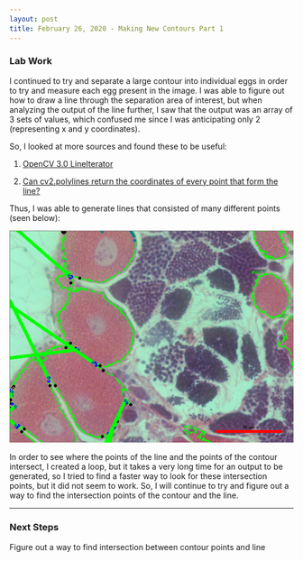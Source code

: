 ```yaml
---
layout: post
title: February 26, 2020 - Making New Contours Part 1
---
```


### Lab Work

I continued to try and separate a large contour into individual eggs in order to try and measure each egg present in the image. I was able to figure out how to draw a line through the separation area of interest, but when analyzing the output of the line further, I saw that the output was an array of 3 sets of values, which confused me since I was anticipating only 2 (representing x and y coordinates). 

So, I looked at more sources and found these to be useful:

1. [OpenCV 3.0 LineIterator](https://stackoverflow.com/questions/32328179/opencv-3-0-lineiterator)

2. [Can cv2.polylines return the coordinates of every point that form the line?
](https://stackoverflow.com/questions/58814818/can-cv2-polylines-return-the-coordinates-of-every-point-that-form-the-line)

Thus, I was able to generate lines that consisted of many different points (seen below):

![convert_lines_to_points.PNG](https://github.com/H-Ra/h-ra.github.io/blob/master/images/convert_lines_to_points.PNG?raw=true)

In order to see where the points of the line and the points of the contour intersect, I created a loop, but it takes a very long time for an output to be generated, so I tried to find a faster way to look for these intersection points, but it did not seem to work. So, I will continue to try and figure out a way to find the intersection points of the contour and the line.

---

### Next Steps

Figure out a way to find intersection between contour points and line